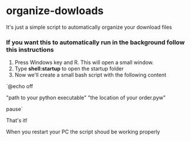 # organize-dowloads
It's just a simple script to automatically organize your download files

### If you want this to automatically run in the background follow this instructions

1) Press Windows key and R. This will open a small window.
2) Type **shell:startup** to open the startup folder
3) Now we'll create a small bash script with the following content
  
`@echo off

"path to your python executable" "the location of your order.pyw"

pause`
  
  That's it!
  
  When you restart your PC the script shoud be working properly
